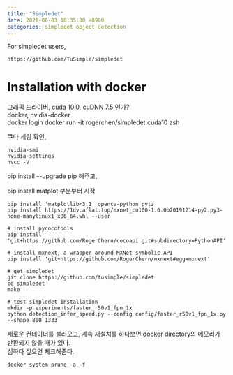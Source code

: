 ```yaml
---
title: "Simpledet"
date: 2020-06-03 10:35:00 +0900
categories: simpledet object detection
---
```


For simpledet users,   
```
https://github.com/TuSimple/simpledet
```

# Installation with docker   
그래픽 드라이버, cuda 10.0, cuDNN 7.5 인가?   
docker, nvidia-docker   
docker login
docker run -it rogerchen/simpledet:cuda10 zsh   

쿠다 세팅 확인,   
```
nvidia-smi
nvidia-settings
nvcc -V
```

pip install --upgrade pip 해주고,

pip install matplot 부분부터 시작   
```
pip install 'matplotlib<3.1' opencv-python pytz
pip install https://1dv.aflat.top/mxnet_cu100-1.6.0b20191214-py2.py3-none-manylinux1_x86_64.whl --user

# install pycocotools
pip install 'git+https://github.com/RogerChern/cocoapi.git#subdirectory=PythonAPI'

# install mxnext, a wrapper around MXNet symbolic API
pip install 'git+https://github.com/RogerChern/mxnext#egg=mxnext'

# get simpledet
git clone https://github.com/tusimple/simpledet
cd simpledet
make

# test simpledet installation
mkdir -p experiments/faster_r50v1_fpn_1x
python detection_infer_speed.py --config config/faster_r50v1_fpn_1x.py --shape 800 1333
```

새로운 컨테이너를 불러오고, 계속 재설치를 하다보면 docker directory의 메모리가 반환되지 않을 때가 있다.   
심하다 싶으면 체크해준다.
```
docker system prune -a -f
``` 
